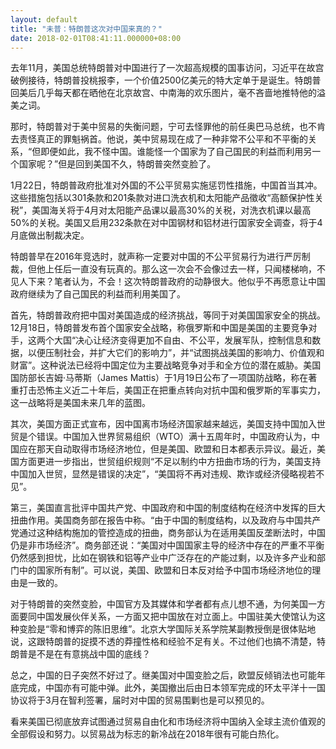 ```yaml
---
layout: default
title: "未普：特朗普这次对中国来真的？"
date: 2018-02-01T08:41:11.000000+08:00
---
```


去年11月，美国总统特朗普对中国进行了一次超高规模的国事访问，习近平在故宫破例接待，特朗普投桃报李，一个价值2500亿美元的特大定单于是诞生。特朗普回美后几乎每天都在晒他在北京故宫、中南海的欢乐图片，毫不吝啬地推特他的溢美之词。

那时，特朗普对于美中贸易的失衡问题，宁可去怪罪他的前任奥巴马总统，也不肯去责怪真正的罪魁祸首。他说，美中贸易现在成了一种非常不公平和不平衡的关系，“但即便如此，我不怪中国。谁能怪一个国家为了自己国民的利益而利用另一个国家呢？”但是回到美国不久，特朗普突然变脸了。

1月22日，特朗普政府批准对外国的不公平贸易实施惩罚性措施，中国首当其冲。这些措施包括以301条款和201条款对进口洗衣机和太阳能产品徵收“高额保护性关税”，美国海关将于4月对太阳能产品课以最高30%的关税，对洗衣机课以最高50%的关税。美国又启用232条款在对中国钢材和铝材进行国家安全调查，将于4月底做出制裁决定。

特朗普早在2016年竞选时，就声称一定要对中国的不公平贸易行为进行严厉制裁，但他上任后一直没有玩真的。那么这一次会不会像过去一样，只闻楼梯响，不见人下来？笔者认为，不会！这次特朗普政府的动静很大。他似乎不再愿意让中国政府继续为了自己国民的利益而利用美国了。

首先，特朗普政府把中国对美国造成的经济挑战，等同于对美国国家安全的挑战。12月18日，特朗普发布首个国家安全战略，称俄罗斯和中国是美国的主要竞争对手，这两个大国“决心让经济变得更加不自由、不公平，发展军队，控制信息和数据，以便压制社会，并扩大它们的影响力”，并“试图挑战美国的影响力、价值观和财富”。这种说法已经将中国定位为主要战略竞争对手和全方位的潜在威胁。美国国防部长吉姆‧马蒂斯（James Mattis）于1月19日公布了一项国防战略，称在著重打击恐怖主义近二十年后，美国正在把重点转向对抗中国和俄罗斯的军事实力，这一战略将是美国未来几年的蓝图。

其次，美国方面正式宣布，因中国离市场经济国家越来越远，美国支持中国加入世贸是个错误。中国加入世界贸易组织（WTO）满十五周年时，中国政府认为，中国应在那天自动取得市场经济地位，但是美国、欧盟和日本都表示异议。最近，美国方面更进一步指出，世贸组织规则“不足以制约中方扭曲市场的行为，美国支持中国加入世贸，显然是错误的决定”，“美国将不再对违规、欺诈或经济侵略视若不见”。

第三，美国直言批评中国共产党、中国政府和中国的制度结构在经济中发挥的巨大扭曲作用。美国商务部在报告中称。“由于中国的制度结构，以及政府与中国共产党通过这种结构施加的管控造成的扭曲，商务部认为在适用美国反垄断法时，中国仍是非市场经济”。商务部还说：“美国对中国国家主导的经济中存在的严重不平衡仍然感到担忧，比如在钢铁和铝等产业中广泛存在的产能过剩，以及许多产业和部门中的国家所有制”。可以说，美国、欧盟和日本反对给予中国市场经济地位的理由是一致的。

对于特朗普的突然变脸，中国官方及其媒体和学者都有点儿想不通，为何美国一方面要同中国发展伙伴关系，一方面又把中国放在对立面上。中国驻美大使馆认为这种变脸是“零和博弈的陈旧思维”。北京大学国际关系学院某副教授倒是很体贴地说，这跟特朗普的捉摸不透的莽撞性格和经验不足有关。不过他们也搞不清楚，特朗普是不是在有意挑战中国的底线？

总之，中国的日子突然不好过了。继美国对中国变脸之后，欧盟反倾销法也可能年底完成，中国亦有可能中弹。此外，美国撤出后由日本领军完成的环太平洋十一国协议将于3月在智利签署，届时对中国的贸易围剿也是可以预见的。

看来美国已彻底放弃试图通过贸易自由化和市场经济将中国纳入全球主流价值观的全部假设和努力。以贸易战为标志的新冷战在2018年很有可能白热化。

